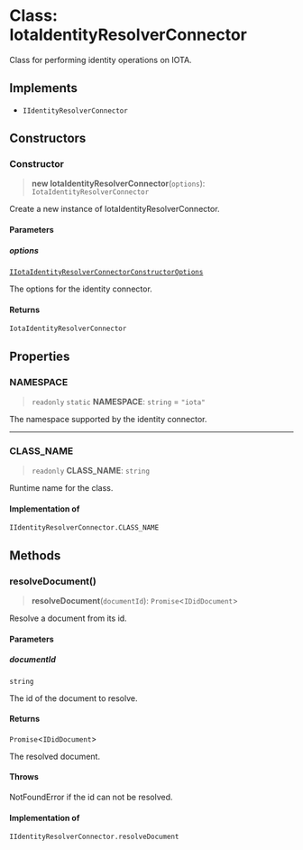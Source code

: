 # Class: IotaIdentityResolverConnector

Class for performing identity operations on IOTA.

## Implements

- `IIdentityResolverConnector`

## Constructors

### Constructor

> **new IotaIdentityResolverConnector**(`options`): `IotaIdentityResolverConnector`

Create a new instance of IotaIdentityResolverConnector.

#### Parameters

##### options

[`IIotaIdentityResolverConnectorConstructorOptions`](../interfaces/IIotaIdentityResolverConnectorConstructorOptions.md)

The options for the identity connector.

#### Returns

`IotaIdentityResolverConnector`

## Properties

### NAMESPACE

> `readonly` `static` **NAMESPACE**: `string` = `"iota"`

The namespace supported by the identity connector.

***

### CLASS\_NAME

> `readonly` **CLASS\_NAME**: `string`

Runtime name for the class.

#### Implementation of

`IIdentityResolverConnector.CLASS_NAME`

## Methods

### resolveDocument()

> **resolveDocument**(`documentId`): `Promise`\<`IDidDocument`\>

Resolve a document from its id.

#### Parameters

##### documentId

`string`

The id of the document to resolve.

#### Returns

`Promise`\<`IDidDocument`\>

The resolved document.

#### Throws

NotFoundError if the id can not be resolved.

#### Implementation of

`IIdentityResolverConnector.resolveDocument`
